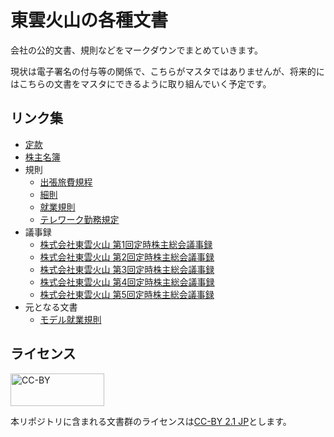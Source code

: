  # 東雲火山の各種文書

 会社の公的文書、規則などをマークダウンでまとめていきます。

 現状は電子署名の付与等の関係で、こちらがマスタではありませんが、将来的にはこちらの文書をマスタにできるように取り組んでいく予定です。

 ## リンク集

- [定款](./定款.md)
- [株主名簿](./株主名簿.md)
- 規則
	- [出張旅費規程](./rules/出張旅費規程.md)
	- [細則](./rules/細則.md)
	- [就業規則](./rules/就業規則.md)
	- [テレワーク勤務規定](./rules/テレワーク勤務規定.md)
- 議事録
	- [株式会社東雲火山 第1回定時株主総会議事録](./議事録/株式会社東雲火山-第1回定時株主総会議事録.md)
	- [株式会社東雲火山 第2回定時株主総会議事録](./議事録/株式会社東雲火山-第2回定時株主総会議事録.md)
	- [株式会社東雲火山 第3回定時株主総会議事録](./議事録/株式会社東雲火山-第3回定時株主総会議事録.md)
	- [株式会社東雲火山 第4回定時株主総会議事録](./議事録/株式会社東雲火山-第4回定時株主総会議事録.md)
	- [株式会社東雲火山 第5回定時株主総会議事録](./議事録/株式会社東雲火山-第5回定時株主総会議事録.md)
- 元となる文書
	- [モデル就業規則](./draft/モデル就業規則.md)

 ## ライセンス

<img src="assets/by.svg" width="150" height="52" alt="CC-BY" />

 本リポジトリに含まれる文書群のライセンスは[CC-BY 2.1 JP](https://creativecommons.org/licenses/by/2.1/jp/legalcode)とします。

